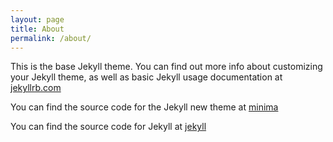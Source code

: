 ```yaml
---
layout: page
title: About
permalink: /about/
---
```


This is the base Jekyll theme. You can find out more info about customizing your Jekyll theme, as well as basic Jekyll usage documentation at [jekyllrb.com](http://jekyllrb.com/)

You can find the source code for the Jekyll new theme at
[minima](https://github.com/jekyll/minima)

You can find the source code for Jekyll at
[jekyll](https://github.com/jekyll/jekyll)
